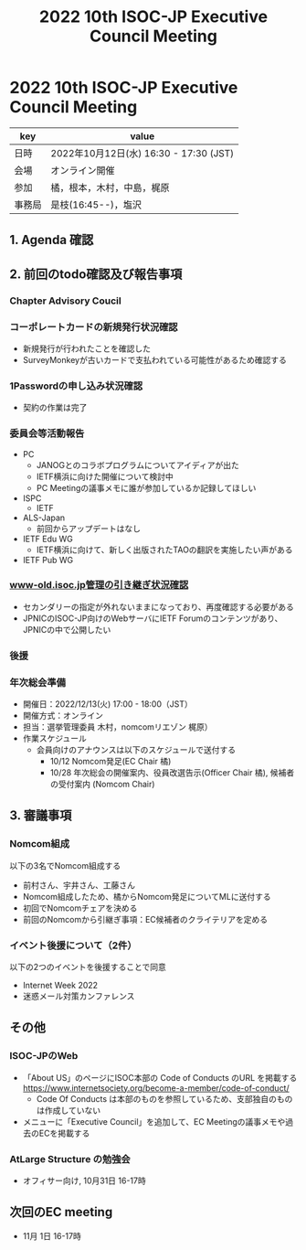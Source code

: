 ﻿---
template: DefaultPage
slug: ec_minutes/20221012
title: 2022 10th ISOC-JP Executive Council Meeting 
featuredImage: /images/uploads/header-isoc.png
---

# 2022 10th ISOC-JP Executive Council Meeting 
|key|value|
|---|------|
|日時| 2022年10月12日(水) 16:30 - 17:30 (JST) |
|会場|オンライン開催|
|参加|橘，根本，木村，中島，梶原|
|事務局|是枝(16:45--)，塩沢|

## 1. Agenda 確認
## 2. 前回のtodo確認及び報告事項

### Chapter Advisory Coucil

### コーポレートカードの新規発行状況確認
- 新規発行が行われたことを確認した
- SurveyMonkeyが古いカードで支払われている可能性があるため確認する

### 1Passwordの申し込み状況確認
- 契約の作業は完了

### 委員会等活動報告
- PC
  - JANOGとのコラボプログラムについてアイディアが出た
  - IETF横浜に向けた開催について検討中
  - PC Meetingの議事メモに誰が参加しているか記録してほしい
- ISPC
  - IETF
- ALS-Japan
  - 前回からアップデートはなし
- IETF Edu WG
  - IETF横浜に向けて、新しく出版されたTAOの翻訳を実施したい声がある
- IETF Pub WG

### www-old.isoc.jp管理の引き継ぎ状況確認

- セカンダリーの指定が外れないままになっており、再度確認する必要がある
- JPNICのISOC-JP向けのWebサーバにIETF Forumのコンテンツがあり、JPNICの中で公開したい

### 後援

### 年次総会準備
- 開催日：2022/12/13(火) 17:00 - 18:00（JST）
- 開催方式：オンライン
- 担当：選挙管理委員 木村，nomcomリエゾン 梶原）
- 作業スケジュール
  - 会員向けのアナウンスは以下のスケジュールで送付する
    - 10/12  Nomcom発足(EC Chair 橘)
    - 10/28  年次総会の開催案内、役員改選告示(Officer Chair 橘), 候補者の受付案内 (Nomcom Chair)

## 3. 審議事項 
### Nomcom組成
以下の3名でNomcom組成する
- 前村さん、宇井さん、工藤さん
- Nomcom組成したため、橘からNomcom発足についてMLに送付する
- 初回でNomcomチェアを決める
- 前回のNomcomから引継ぎ事項：EC候補者のクライテリアを定める

### イベント後援について（2件）
以下の2つのイベントを後援することで同意
- Internet Week 2022
- 迷惑メール対策カンファレンス

## その他
### ISOC-JPのWeb
- 「About US」のページにISOC本部の Code of Conducts のURL を掲載する https://www.internetsociety.org/become-a-member/code-of-conduct/
  - Code Of Conducts は本部のものを参照しているため、支部独自のものは作成していない
- メニューに「Executive Council」を追加して、EC Meetingの議事メモや過去のECを掲載する

### AtLarge Structure の勉強会
- オフィサー向け, 10月31日 16-17時

## 次回のEC meeting
- 11月 1日 16-17時